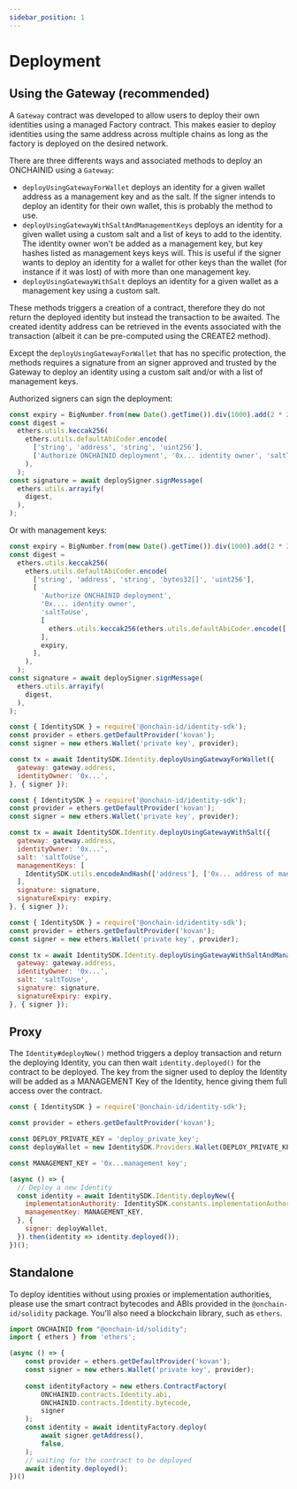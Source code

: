 ```yaml
---
sidebar_position: 1
---
```


# Deployment

## Using the Gateway (recommended)

A `Gateway` contract was developed to allow users to deploy their own identities using a managed Factory contract.
This makes easier to deploy identities using the same address across multiple chains as long as the factory is
deployed on the desired network.

There are three differents ways and associated methods to deploy an ONCHAINID using a `Gateway`:
- `deployUsingGatewayForWallet` deploys an identity for a given wallet address as a management key and as the salt. If
  the signer intends to deploy an identity for their own wallet, this is probably the method to use.
- `deployUsingGatewayWithSaltAndManagementKeys` deploys an identity for a given wallet using a custom salt and
  a list of keys to add to the identity. The identity owner won't be added as a management key, but key hashes listed
  as management keys keys will. This is useful if the signer wants to deploy an identity for a wallet for other keys
  than the wallet (for instance if it was lost) of with more than one management key.
- `deployUsingGatewayWithSalt` deploys an identity for a given wallet as a management key using a custom salt.

These methods triggers a creation of a contract, therefore they do not return the deployed identity but instead the
transaction to be awaited. The created identity address can be retrieved in the events associated with the transaction
(albeit it can be pre-computed using the CREATE2 method).

Except the `deployUsingGatewayForWallet` that has no specific protection, the methods requires a signature from an
signer approved and trusted by the Gateway to deploy an identity using a custom salt and/or with a list of management
keys.

Authorized signers can sign the deployment:

```javascript
const expiry = BigNumber.from(new Date().getTime()).div(1000).add(2 * 24 * 60 * 60);
const digest =
  ethers.utils.keccak256(
    ethers.utils.defaultAbiCoder.encode(
      ['string', 'address', 'string', 'uint256'],
      ['Authorize ONCHAINID deployment', '0x... identity owner', 'saltToUse', expiry],
    ),
  );
const signature = await deploySigner.signMessage(
  ethers.utils.arrayify(
    digest,
  ),
);
```

Or with management keys:
```javascript
const expiry = BigNumber.from(new Date().getTime()).div(1000).add(2 * 24 * 60 * 60);
const digest =
  ethers.utils.keccak256(
    ethers.utils.defaultAbiCoder.encode(
      ['string', 'address', 'string', 'bytes32[]', 'uint256'],
      [
        'Authorize ONCHAINID deployment',
        '0x.... identity owner',
        'saltToUse',
        [
          ethers.utils.keccak256(ethers.utils.defaultAbiCoder.encode(['address'], ['0x... address of management key'])),
        ],
        expiry,
      ],
    ),
  );
const signature = await deploySigner.signMessage(
  ethers.utils.arrayify(
    digest,
  ),
);
```

```javascript
const { IdentitySDK } = require('@onchain-id/identity-sdk');
const provider = ethers.getDefaultProvider('kovan');
const signer = new ethers.Wallet('private key', provider);

const tx = await IdentitySDK.Identity.deployUsingGatewayForWallet({
  gateway: gateway.address,
  identityOwner: '0x...',
}, { signer });
```

```javascript
const { IdentitySDK } = require('@onchain-id/identity-sdk');
const provider = ethers.getDefaultProvider('kovan');
const signer = new ethers.Wallet('private key', provider);

const tx = await IdentitySDK.Identity.deployUsingGatewayWithSalt({
  gateway: gateway.address,
  identityOwner: '0x...',
  salt: 'saltToUse',
  managementKeys: [
    IdentitySDK.utils.encodeAndHash(['address'], ['0x... address of management key']),
  ], 
  signature: signature,
  signatureExpiry: expiry,
}, { signer });
```

```javascript
const { IdentitySDK } = require('@onchain-id/identity-sdk');
const provider = ethers.getDefaultProvider('kovan');
const signer = new ethers.Wallet('private key', provider);

const tx = await IdentitySDK.Identity.deployUsingGatewayWithSaltAndManagementKeys({
  gateway: gateway.address,
  identityOwner: '0x...',
  salt: 'saltToUse',
  signature: signature,
  signatureExpiry: expiry,
}, { signer });
```

## Proxy

The `Identity#deployNew()` method triggers a deploy transaction and return the deploying Identity, you can then wait
`identity.deployed()` for the contract to be deployed. The key from the signer used to deploy the Identity will be
added as a MANAGEMENT Key of the Identity, hence giving them full access over the contract.

```javascript
const { IdentitySDK } = require('@onchain-id/identity-sdk');

const provider = ethers.getDefaultProvider('kovan');

const DEPLOY_PRIVATE_KEY = 'deploy_private_key';
const deployWallet = new IdentitySDK.Providers.Wallet(DEPLOY_PRIVATE_KEY, provider);

const MANAGEMENT_KEY = '0x...management key';

(async () => {
  // Deploy a new Identity
  const identity = await IdentitySDK.Identity.deployNew({
    implementationAuthority: IdentitySDK.constants.implementationAuthorities.kovan, // Or provide your own address.
    managementKey: MANAGEMENT_KEY,
  }, {
    signer: deployWallet,
  }).then(identity => identity.deployed());
})();
```

## Standalone

To deploy identities without using proxies or implementation authorities, please use the smart contract bytecodes
and ABIs provided in the `@onchain-id/solidity` package. You'll also need a blockchain library, such as `ethers`.

```typescript
import ONCHAINID from "@onchain-id/solidity";
import { ethers } from 'ethers';

(async () => {
	const provider = ethers.getDefaultProvider('kovan');
	const signer = new ethers.Wallet('private key', provider);
	
	const identityFactory = new ethers.ContractFactory(
		ONCHAINID.contracts.Identity.abi,
		ONCHAINID.contracts.Identity.bytecode,
		signer
	);
	const identity = await identityFactory.deploy(
		await signer.getAddress(),
		false,
	);
	// waiting for the contract to be deployed
	await identity.deployed();
})()
```